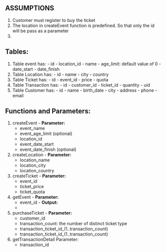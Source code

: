 ## ASSUMPTIONS
  1. Customer must register to buy the ticket
  2. The location in createEvent function is predefined. So that only the id will be pass as a parameter
  3. 
## Tables:
  1. Table event has:
    - id
    - location_id
    - name
    - age_limit: default value of 0
    - date_start
    - date_finish
  2. Table Location has:
    - id
    - name
    - city
    - country
  3. Table Ticket has:
    - id
    - event_id
    - price
    - quota
  4. Table Transaction has:
    - id
    - customer_id
    - ticket_id
    - quantity
    - uid
  5. Table Customer has:
    - id
    - name
    - birth_date
    - city
    - address
    - phone
    - email

## Functions and Parameters:
  1. createEvent
    - **Parameter:**
      - event_name
      - event_age_limit (optional)
      - location_id
      - event_date_start
      - event_date_finish (optional)
  2. createLocation
    - **Parameter:**
      - location_name
      - location_city
      - location_country
  3. createTicket
    - **Parameter:**
      - event_id
      - ticket_price
      - ticket_quota
  4. getEvent
    - **Parameter:**
      - event_id
    - **Output:**
      -
  5. purchaseTicket
    - **Parameter:**
      - customer_id
      - transaction_count: the number of distinct ticket type
      - transaction_ticket_id_(1..transaction_count)
      - transaction_ticket_id_(1..transaction_count)
  6. getTransactionDetail
    Parameter:
      - transaction_id
